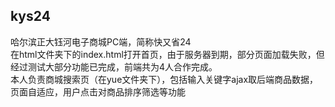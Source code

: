 ## kys24
哈尔滨正大钰河电子商城PC端，简称快又省24
<br>
在html文件夹下的index.html打开首页，由于服务器到期，部分页面加载失败，但经过测试大部分功能已完成，前端共为4人合作完成。  
本人负责商城搜索页（在yue文件夹下），包括输入关键字ajax取后端商品数据，页面自适应，用户点击对商品排序筛选等功能
